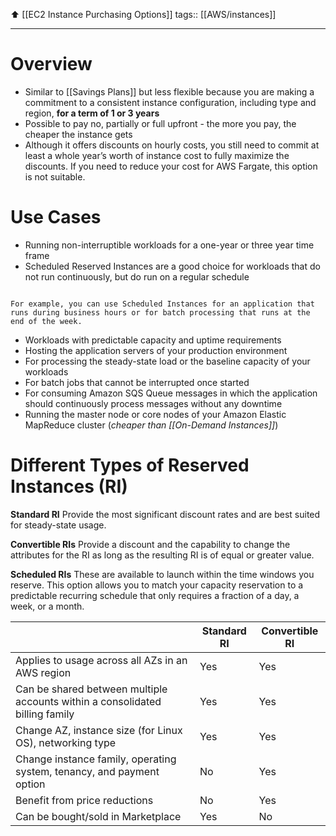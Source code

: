 ⬆️ [[EC2 Instance Purchasing Options]]
 tags:: [[AWS/instances]] 

_____

# Overview

- Similar to [[Savings Plans]] but less flexible because you are making a commitment to a consistent instance configuration, including type and region, **for a term of 1 or 3 years**
- Possible to pay no, partially or full upfront - the more you pay, the cheaper the instance gets
- Although it offers discounts on hourly costs, you still need to commit at least a whole year’s worth of instance cost to fully maximize the discounts. If you need to reduce your cost for AWS Fargate, this option is not suitable.

# Use Cases

- Running non-interruptible workloads for a one-year or three year time frame
- Scheduled Reserved Instances are a good choice for workloads that do not run continuously, but do run on a regular schedule

```ad-example

For example, you can use Scheduled Instances for an application that runs during business hours or for batch processing that runs at the end of the week.

```



 
- Workloads with predictable capacity and uptime requirements
- Hosting the application servers of your production environment
- For processing the steady-state load or the baseline capacity of your workloads
- For batch jobs that cannot be interrupted once started
- For consuming Amazon SQS Queue messages in which the application should continuously process messages without any downtime
- Running the master node or core nodes of your Amazon Elastic MapReduce cluster (*cheaper than [[On-Demand Instances]]*)

# Different Types of Reserved Instances (RI)

**Standard RI**
Provide the most significant discount rates and are best suited for steady-state usage.

**Convertible RIs**
Provide a discount and the capability to change the attributes for the RI as long as the resulting RI is of equal or greater value.

**Scheduled RIs**
These are available to launch within the time windows you reserve. This option allows you to match your capacity reservation to a predictable recurring schedule that only requires a fraction of a day, a week, or a month.

|                                                                              | Standard RI | Convertible RI |
| ---------------------------------------------------------------------------- | ----------- | -------------- |
| Applies to usage across all AZs in an AWS region                             | Yes         | Yes            |
| Can be shared between multiple accounts within a consolidated billing family | Yes         | Yes            |
| Change AZ, instance size (for Linux OS), networking type                     | Yes         | Yes            |
| Change instance family, operating system, tenancy, and payment option        | No          | Yes            |
| Benefit from price reductions                                                | No          | Yes            |
| Can be bought/sold in Marketplace                                            | Yes         | No             |



